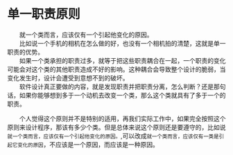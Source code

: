 # 单一职责原则

&emsp;&emsp;就一个类而言，应该仅有一个引起他变化的原因。<br>
&emsp;&emsp;比如说一个手机的相机在怎么做的好，也没有一个相机拍的清楚，这就是单一职责的优势。<br>
&emsp;&emsp;如果一个类承担的职责过多，就等于把这些职责耦合在一起，一个职责的变化可能会对这个类的其他职责造成不好的影响。这种耦合会导致整个设计的脆弱，当变化发生时，设计会遭受到意想不到的破坏。<br>
&emsp;&emsp;软件设计真正要做的内容，就是发现职责并把职责分离，怎么判断？还是那句话，如果你能够想到多于一个动机去改变一个类，那么这个类就具有了多于一个的职责。<br>

&emsp;&emsp;个人觉得这个原则并不是特别的适用，再我们实际工作中，如果完全按照这个原则来设计程序，那该有多少个类。但是总体来说这个原则还是要遵守的，比如说```就一个类而言，应该仅有一个引起他变化的原因。```,可以改成```就一个类而言，应该仅有一类是引起它变化的原因```，不应该是一个原因，而应该是一种原因。